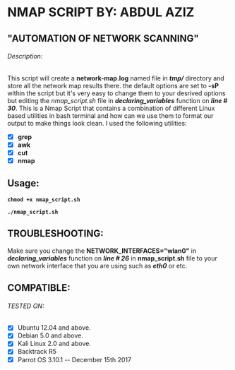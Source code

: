 # NMAP SCRIPT BY: ABDUL AZIZ
## "AUTOMATION OF NETWORK SCANNING"
###### Description:
This script will create a **network-map.log** named file in **_tmp/_** directory and store all the network map results there. the default options are set to **-sP** within the script but it's very easy to change them to your desrived options but editing the _nmap_script.sh_ file in **_declaring_variables_** function on **_line # 30_**. This is a Nmap Script that contains a combination of different Linux based utilities in bash terminal and how can we use them to format our output to make things look clean.
I used the following utilities:
- [x] **grep**
- [x] **awk**
- [x] **cut**
- [x] **nmap**

## Usage:
**`chmod +x nmap_script.sh`**

**`./nmap_script.sh`**

## TROUBLESHOOTING:

Make sure you change the **NETWORK_INTERFACES="wlan0"** in **_declaring_variables_** function on **_line # 26_** in **nmap_script.sh** file to your own network interface that you are using such as **_eth0_** or etc.

## COMPATIBLE:
###### TESTED ON:
- [x] Ubuntu 12.04 and above.
- [x] Debian 5.0 and above.
- [x] Kali Linux 2.0 and above.
- [x] Backtrack R5
- [x] Parrot OS 3.10.1 -- December 15th 2017

